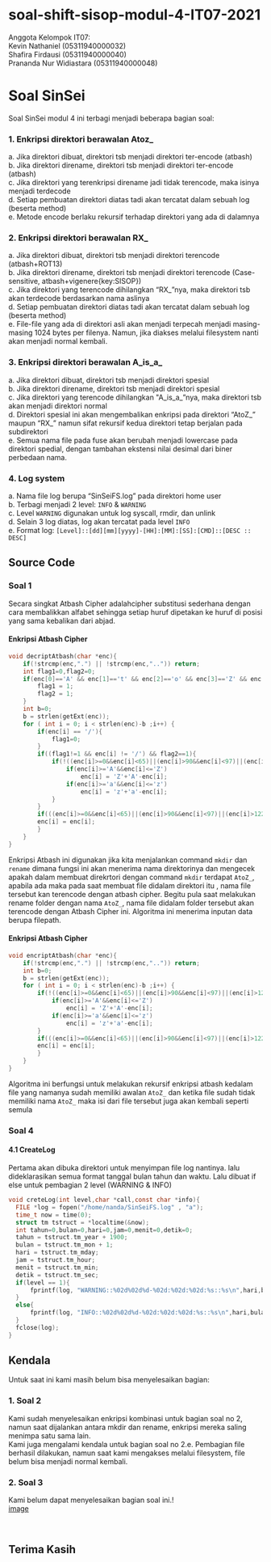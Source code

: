 # soal-shift-sisop-modul-4-IT07-2021

Anggota Kelompok IT07:<br>
  Kevin Nathaniel (05311940000032)<br>
  Shafira Firdausi (05311940000040)<br>
  Prananda Nur Widiastara (05311940000048)<br>
  

# Soal SinSei <a name="Soal_SinSei"></a>

Soal SinSei modul 4 ini terbagi menjadi beberapa bagian soal:

### 1. Enkripsi direktori berawalan Atoz_
  a. Jika direktori dibuat, direktori tsb menjadi direktori ter-encode (atbash) <br>
  b. Jika direktori direname, direktori tsb menjadi direktori ter-encode (atbash) <br>
  c. Jika direktori yang terenkripsi direname jadi tidak terencode, maka isinya menjadi terdecode <br>
  d. Setiap pembuatan direktori diatas tadi akan tercatat dalam sebuah log (beserta method) <br>
  e. Metode encode berlaku rekursif terhadap direktori yang ada di dalamnya <br>
  
### 2. Enkripsi direktori berawalan RX_
  a. Jika direktori dibuat, direktori tsb menjadi direktori terencode (atbash+ROT13) <br>
  b. Jika direktori direname, direktori tsb menjadi direktori terencode (Case-sensitive, atbash+vigenere{key:SISOP}) <br>
  c. Jika direktori yang terencode dihilangkan “RX_”nya, maka direktori tsb akan terdecode berdasarkan nama aslinya <br>
  d. Setiap pembuatan direktori diatas tadi akan tercatat dalam sebuah log (beserta method)<br>
  e. File-file yang ada di direktori asli akan menjadi terpecah menjadi masing-masing 1024 bytes per filenya. Namun, jika diakses melalui filesystem nanti akan menjadi normal kembali.<br>

### 3. Enkripsi direktori berawalan A_is_a_
  a. Jika direktori dibuat, direktori tsb menjadi direktori spesial<br>
  b. Jika direktori direname, direktori tsb menjadi direktori spesial<br>
  c. Jika direktori yang terencode dihilangkan "A_is_a_”nya, maka direktori tsb akan menjadi direktori normal<br>
  d. Direktori spesial ini akan mengembalikan enkripsi pada direktori “AtoZ_” maupun “RX_” namun sifat rekursif kedua direktori tetap berjalan pada subdirektori<br>
  e. Semua nama file pada fuse akan berubah menjadi lowercase pada direktori spedial, dengan tambahan ekstensi nilai desimal dari biner perbedaan nama.<br>

### 4. Log system
  a. Nama file log berupa “SinSeiFS.log” pada direktori home user<br>
  b. Terbagi menjadi 2 level: `INFO` & `WARNING`<br>
  c. Level `WARNING` digunakan untuk log syscall, rmdir, dan unlink<br>
  d. Selain 3 log diatas, log akan tercatat pada level `INFO`<br>
  e. Format log:
    `[Level]::[dd][mm][yyyy]-[HH]:[MM]:[SS]:[CMD]::[DESC :: DESC]`

## Source Code <a name="Source_Code"></a>

### Soal 1 <a name="Soal1"></a>
Secara singkat Atbash Cipher adalahcipher substitusi  sederhana  dengan  cara  membalikkan  alfabet sehingga setiap huruf dipetakan ke huruf di posisi yang sama kebalikan dari abjad. 

#### Enkripsi Atbash Cipher <a name="Atbash"></a>
```c
void decriptAtbash(char *enc){
	if(!strcmp(enc,".") || !strcmp(enc,"..")) return;
	int flag1=0,flag2=0;
	if(enc[0]=='A' && enc[1]=='t' && enc[2]=='o' && enc[3]=='Z' && enc[4]=='_'){
		flag1 = 1;
		flag2 = 1;
	}
	int b=0;
	b = strlen(getExt(enc));
	for ( int i = 0; i < strlen(enc)-b ;i++) {
		if(enc[i] == '/'){
			flag1=0;
		}
		if((flag1!=1 && enc[i] != '/') && flag2==1){
			if(!((enc[i]>=0&&enc[i]<65)||(enc[i]>90&&enc[i]<97)||(enc[i]>122&&enc[i]<=127))){
				if(enc[i]>='A'&&enc[i]<='Z')
					enc[i] = 'Z'+'A'-enc[i];
				if(enc[i]>='a'&&enc[i]<='z')
					enc[i] = 'z'+'a'-enc[i];
			} 
		}
		if(((enc[i]>=0&&enc[i]<65)||(enc[i]>90&&enc[i]<97)||(enc[i]>122&&enc[i]<=127))){
		enc[i] = enc[i];    
		}
	}
}
```
Enkripsi Atbash ini digunakan jika kita menjalankan command ```mkdir``` dan ```rename``` dimana fungsi ini akan menerima nama direktorinya dan mengecek apakah dalam membuat direkrtori dengan command ```mkdir``` terdapat ```AtoZ_```, apabila ada maka pada saat membuat file didalam direktori itu , nama file tersebut kan terencode dengan atbash cipher. Begitu pula saat melakukan rename folder dengan nama ```AtoZ_```, nama file didalam folder tersebut akan terencode dengan Atbash Cipher ini. Algoritma ini menerima inputan data berupa filepath.

#### Enkripsi Atbash Cipher <a name="Atbash"></a>
```c
void encriptAtbash(char *enc){
	if(!strcmp(enc,".") || !strcmp(enc,"..")) return;
	int b=0;
	b = strlen(getExt(enc));
	for ( int i = 0; i < strlen(enc)-b ;i++) {
		if(!((enc[i]>=0&&enc[i]<65)||(enc[i]>90&&enc[i]<97)||(enc[i]>122&&enc[i]<=127))){
			if(enc[i]>='A'&&enc[i]<='Z')
				enc[i] = 'Z'+'A'-enc[i];
			if(enc[i]>='a'&&enc[i]<='z')
				enc[i] = 'z'+'a'-enc[i];
		} 
		if(((enc[i]>=0&&enc[i]<65)||(enc[i]>90&&enc[i]<97)||(enc[i]>122&&enc[i]<=127))){
		enc[i] = enc[i];    
		}
	}
}
```
Algoritma ini berfungsi untuk melakukan rekursif enkripsi atbash kedalam file yang namanya sudah memiliki awalan ```AtoZ_``` dan ketika file sudah tidak memiliki nama ```AtoZ_``` maka isi dari file tersebut juga akan kembali seperti semula 

### Soal 4 <a name="Soal_4"></a>
  #### 4.1 CreateLog
  Pertama akan dibuka direktori untuk menyimpan file log nantinya. lalu dideklarasikan semua format tanggal bulan tahun dan waktu. Lalu dibuat if else untuk pembagian 2 level (WARNING & INFO)<br>
  ```c
  void creteLog(int level,char *call,const char *info){
	FILE *log = fopen("/home/nanda/SinSeiFS.log" , "a");
	time_t now = time(0);
	struct tm tstruct = *localtime(&now);
	int tahun=0,bulan=0,hari=0,jam=0,menit=0,detik=0;
	tahun = tstruct.tm_year + 1900;
	bulan = tstruct.tm_mon + 1;
	hari = tstruct.tm_mday;
	jam = tstruct.tm_hour;
	menit = tstruct.tm_min;
	detik = tstruct.tm_sec;
	if(level == 1){
		fprintf(log, "WARNING::%02d%02d%d-%02d:%02d:%02d:%s::%s\n",hari,bulan,tahun,jam,menit,detik,call,info);
	}
	else{
		fprintf(log, "INFO::%02d%02d%d-%02d:%02d:%02d:%s::%s\n",hari,bulan,tahun,jam,menit,detik,call,info);
	}
	fclose(log);
}
```

## Kendala <a name="Kendala"></a>
  Untuk saat ini kami masih belum bisa menyelesaikan bagian:
  ### 1. Soal 2<br>
  Kami sudah menyelesaikan enkripsi kombinasi untuk bagian soal no 2, namun saat dijalankan antara mkdir dan rename, enkripsi mereka saling menimpa satu sama lain. <br>
  Kami juga mengalami kendala untuk bagian soal no 2.e. Pembagian file berhasil dilakukan, namun saat kami mengakses melalui filesystem, file belum bisa menjadi normal kembali.<br>
  ### 2. Soal 3<br>
  Kami belum dapat menyelesaikan bagian soal ini.!<br>[image](https://user-images.githubusercontent.com/60997606/120894980-31792c80-c645-11eb-8ab5-314fdab179cb.png)

<br>
  

## Terima Kasih

